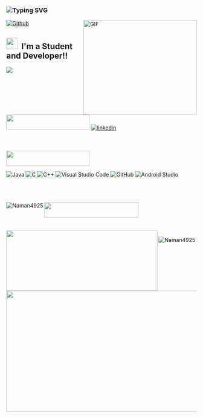 <!-- ### Hi there 👋 -->

<!--
**eg7409/eg7409** is a ✨ _special_ ✨ repository because its `README.md` (this file) appears on your GitHub profile.

Here are some ideas to get you started:

- 🔭 I’m currently working on ...
- 🌱 I’m currently learning ...
- 👯 I’m looking to collaborate on ...
- 🤔 I’m looking for help with ...
- 💬 Ask me about ...
- 📫 How to reach me: ...
- 😄 Pronouns: ...
- ⚡ Fun fact: ...
-->

<!-- ### 👋 -->
<!-- ### Hey, I'm Naman 👋 -->
 ### ![Typing SVG](https://readme-typing-svg.herokuapp.com?font=Montserrat&color=edf4f7&vCenter=true&lines=Hey+👋,+I'm+Naman+Singhal)

<img align="right" alt="GIF" width="300px" height="250px" src="https://media.giphy.com/media/PmAjqmm4beKervYzFr/giphy.gif" />

<!-- ![Profile Views](https://komarev.com/ghpvc/?username=eg7409&color=brightgreen) -->
[![Github](https://img.shields.io/github/followers/Naman4925?label=Follow&style=social)](https://github.com/Naman4925)

## <img src="https://media.giphy.com/media/xUPGcdJJcjnSIjqFHi/giphy.gif" width="30px">&nbsp; I'm a Student and Developer!!

<!-- <div>
  <br>
  <p>
    <img height=40px width=120px src="https://img.shields.io/badge/About%20Me-black?&style=for-the-badge">
  </p>  
</div>   -->

<img src="https://img.shields.io/badge/Computer%20Science%20%203rd%20Year%20-SRMIST, Chennai-brightgreen?style=for-the-badge&logo=one" />

<!-- ### Connect with me: -->
<br>
 <img height=40px width=220px src="https://img.shields.io/badge/Reach%20me%20out%20on-black?&style=for-the-badge">


<a href="https://www.linkedin.com/in/naman-singhal-876099190/" target="_blank">
<img align = "right "src=https://img.shields.io/badge/linkedin-%231E77B5.svg?&style=for-the-badge&logo=linkedin&logoColor=white alt=linkedin style="margin-bottom: 5px;" />
</a>


<br />

<!-- ### Languages, Tools & Framework: -->
<br><br>
 <img height=40px width=220px src="https://img.shields.io/badge/I%20can%20help%20you%20in-black?&style=for-the-badge">


![Java](https://img.shields.io/badge/Java-05122A?style=flat&logo=java&logoColor=00599C)
![C](https://img.shields.io/badge/-C-05122A?style=flat&logo=C&logoColor=A8B9CC)
![C++](https://img.shields.io/badge/-C++-05122A?style=flat&logo=C%2B%2B&logoColor=00599C)
![Visual Studio Code](https://img.shields.io/badge/-Visual%20Studio%20Code-05122A?style=flat&logo=visual-studio-code&logoColor=007ACC)
![GitHub](https://img.shields.io/badge/-GitHub-05122A?style=flat&logo=github)
![Android Studio](https://img.shields.io/badge/Android%20Studio-05122A?style=flat&logo=android-studio&logoColor=00599C)
<!-- <img alt="Firebase" width="26px" src="https://raw.githubusercontent.com/github/explore/80688e429a7d4ef2fca1e82350fe8e3517d3494d/topics/firebase/firebase.png"/> -->
<!-- <img alt="Android Studio" width="26px" src="https://github.com/eg7409/eg7409/blob/main/android.png"/> -->



<br />
<br />

<br>
<img width="250px" height="40px" src="https://img.shields.io/badge/My%20github%20stats-black?&style=for-the-badge&logo=github " />
<!--  <details>
  <summary></summary>
  
  <p>  -->
<!--    <br> -->
  
  <img align="left" src="https://github-readme-stats.vercel.app/api?username=Naman4925&theme=tokyonight&layout=compact&show_icons=true" alt="Naman4925" />
  <br/>
  <br><br>

  <img align="left" height="160" width="400" src="https://github-readme-streak-stats.herokuapp.com/?user=Naman4925&show_icons=true&theme=tokyonight"/> 
  <br>
  <img align="left" src="https://github-readme-stats.vercel.app/api/top-langs/?username=Naman4925&theme=tokyonight&layout=compact&hide=html" alt="Naman4925" />
  <br>
  <img height="320" width="800" src="https://activity-graph.herokuapp.com/graph?username=Naman4925&theme=react-dark"/> 
    


[linkedin]: https://www.linkedin.com/in/naman-singhal-876099190/
